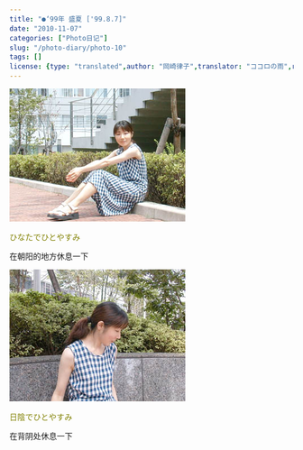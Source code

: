 ```yaml
---
title: "●‘99年 盛夏 ['99.8.7]"
date: "2010-11-07"
categories: ["Photo日记"]
slug: "/photo-diary/photo-10"
tags: []
license: {type: "translated",author: "岡崎律子",translator: "ココロの雨",reproduced-url: "http://love.life.coocan.jp/photo/photo10.html",reproduced-website: "岡崎律子Book"}
---
```


[![](./images/no-7.jpg "no-7")](./images/no-7.jpg)  

  
<span style="color: #808000;">ひなたでひとやすみ</span>  

  
在朝阳的地方休息一下  

  
[![](./images/no-17.jpg "no-17")](./images/no-17.jpg)  

  
<span style="color: #808000;">日陰でひとやすみ</span>  

  
在背阴处休息一下
